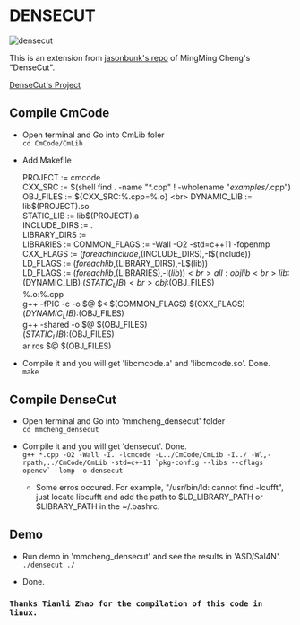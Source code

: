 # DENSECUT
![densecut](https://github.com/lchia/densecut/blob/master/DenseCut.jpg)

This is an extension from [jasonbunk's repo](https://github.com/jasonbunk/densecut-linux) of MingMing Cheng's "DenseCut". <br>

[DenseCut's Project](http://mmcheng.net/densecut/) <br>


## Compile CmCode

*  Open terminal and Go into CmLib foler <br>
``
cd CmCode/CmLib
``

*  Add Makefile <br>

    PROJECT := cmcode <br>
    CXX_SRC := $(shell find . -name "*.cpp" ! -wholename "*examples/*.cpp") <br>
    OBJ_FILES := ${CXX_SRC:%.cpp=%.o} <br>
    DYNAMIC_LIB := lib$(PROJECT).so <br>
    STATIC_LIB := lib$(PROJECT).a <br>
    INCLUDE_DIRS := . <br>
    LIBRARY_DIRS := <br>
    LIBRARIES :=
    COMMON_FLAGS := -Wall -O2 -std=c++11 -fopenmp <br>
    CXX_FLAGS := $(foreach include,$(INCLUDE_DIRS),-I$(include)) <br>
    LD_FLAGS := $(foreach lib,$(LIBRARY_DIRS),-L$(lib)) <br>
    LD_FLAGS := $(foreach lib,$(LIBRARIES),-l$(lib)) <br>
    all:obj lib <br>
    lib:$(DYNAMIC_LIB) $(STATIC_LIB) <br>
    obj:$(OBJ_FILES) <br>
    %.o:%.cpp <br>
    	g++ -fPIC -c -o $@ $< $(COMMON_FLAGS) $(CXX_FLAGS) <br>
    $(DYNAMIC_LIB):$(OBJ_FILES) <br>
    	g++ -shared -o $@ $(OBJ_FILES) <br>
    $(STATIC_LIB):$(OBJ_FILES) <br>
    	ar rcs $@ $(OBJ_FILES) <br>


*  Compile it and you will get 'libcmcode.a' and 'libcmcode.so'. Done.<br>
``
make
``




## Compile DenseCut <br>

*  Open terminal and Go into 'mmcheng_densecut' folder <br>
``
cd mmcheng_densecut
``

*  Compile it and you will get 'densecut'. Done. <br>
``
g++ *.cpp -O2 -Wall -I. -lcmcode -L../CmCode/CmLib -I../ -Wl,-rpath,../CmCode/CmLib -std=c++11 `pkg-config --libs --cflags opencv` -lomp -o densecut
``

	* Some erros occured. For example, "/usr/bin/ld: cannot find -lcufft", just locate libcufft and add the path to $LD_LIBRARY_PATH or $LIBRARY_PATH in the ~/.bashrc. <br>


## Demo <br>

* Run demo in 'mmcheng_densecut' and see the results in 'ASD/Sal4N'. <br>
``
./densecut ./
``

* Done. <br>


### `Thanks Tianli Zhao for the compilation of this code in linux.` 

